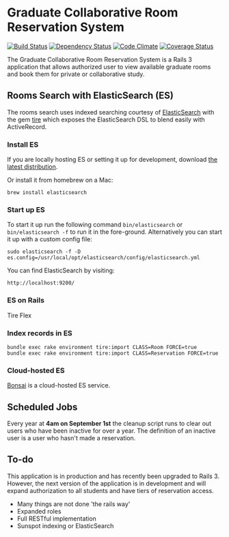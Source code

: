 # Graduate Collaborative Room Reservation System

[![Build Status](https://travis-ci.org/NYULibraries/rooms.png?branch=development)](https://travis-ci.org/NYULibraries/rooms)
[![Dependency Status](https://gemnasium.com/NYULibraries/rooms.png)](https://gemnasium.com/NYULibraries/rooms)
[![Code Climate](https://codeclimate.com/github/NYULibraries/rooms.png)](https://codeclimate.com/github/NYULibraries/rooms)
[![Coverage Status](https://coveralls.io/repos/NYULibraries/rooms/badge.png?branch=development)](https://coveralls.io/r/NYULibraries/rooms)

The Graduate Collaborative Room Reservation System is a Rails 3 application that allows authorized user to view available graduate rooms and book them for private or collaborative study.

## Rooms Search with ElasticSearch (ES)

The rooms search uses indexed searching courtesy of [ElasticSearch](http://www.elasticsearch.org/) with the gem [tire](https://github.com/karmi/tire) which exposes the ElasticSearch DSL to blend easily with ActiveRecord.

### Install ES

If you are locally hosting ES or setting it up for development, download [the latest distribution](http://www.elasticsearch.org/guide/reference/setup/installation/).

Or install it from homebrew on a Mac:

	brew install elasticsearch

### Start up ES

To start it up run the following command `bin/elasticsearch` or `bin/elasticsearch -f` to run it in the fore-ground. Alternatively you can start it up with a custom config file:

	sudo elasticsearch -f -D es.config=/usr/local/opt/elasticsearch/config/elasticsearch.yml

You can find ElasticSearch by visiting:

	http://localhost:9200/

### ES on Rails

Tire
Flex

### Index records in ES

	bundle exec rake environment tire:import CLASS=Room FORCE=true
	bundle exec rake environment tire:import CLASS=Reservation FORCE=true

### Cloud-hosted ES

[Bonsai](http://www.bonsai.io/) is a cloud-hosted ES service.

## Scheduled Jobs

Every year at **4am on September 1st** the cleanup script runs to clear out users who have been inactive for over a year. The definition of an inactive user is a user who hasn't made a reservation.

## To-do

This application is in production and has recently been upgraded to Rails 3. However, the next version of the application is in development and will expand authorization to all students and have tiers of reservation access.

* Many things are not done 'the rails way'
* Expanded roles
* Full RESTful implementation
* Sunspot indexing or ElasticSearch